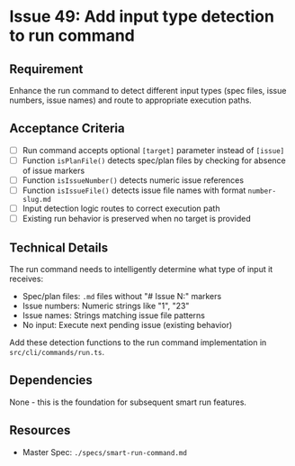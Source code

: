 # Issue 49: Add input type detection to run command

## Requirement
Enhance the run command to detect different input types (spec files, issue numbers, issue names) and route to appropriate execution paths.

## Acceptance Criteria
- [ ] Run command accepts optional `[target]` parameter instead of `[issue]`
- [ ] Function `isPlanFile()` detects spec/plan files by checking for absence of issue markers
- [ ] Function `isIssueNumber()` detects numeric issue references
- [ ] Function `isIssueFile()` detects issue file names with format `number-slug.md`
- [ ] Input detection logic routes to correct execution path
- [ ] Existing run behavior is preserved when no target is provided

## Technical Details
The run command needs to intelligently determine what type of input it receives:
- Spec/plan files: `.md` files without "# Issue N:" markers
- Issue numbers: Numeric strings like "1", "23"
- Issue names: Strings matching issue file patterns
- No input: Execute next pending issue (existing behavior)

Add these detection functions to the run command implementation in `src/cli/commands/run.ts`.

## Dependencies
None - this is the foundation for subsequent smart run features.

## Resources
- Master Spec: `./specs/smart-run-command.md`